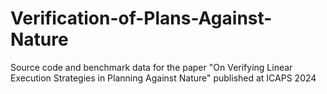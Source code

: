 # Verification-of-Plans-Against-Nature
Source code and benchmark data for the paper "On Verifying Linear Execution Strategies in Planning Against Nature" published at ICAPS 2024
